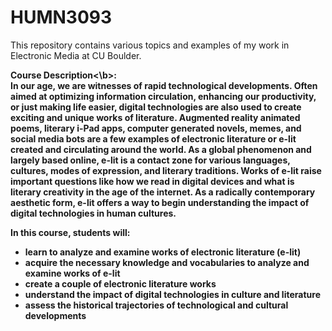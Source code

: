 # HUMN3093
This repository contains various topics and examples of my work in Electronic Media at CU Boulder.

<b>Course Description<\b>:  
In our age, we are witnesses of rapid technological developments. Often aimed at optimizing information circulation, enhancing our productivity, or just making life easier, digital technologies are also used to create exciting and unique works of literature. Augmented reality animated poems, literary i-Pad apps, computer generated novels, memes, and social media bots are a few examples of electronic literature or e-lit created and circulating around the world. As a global phenomenon and largely based online, e-lit is a contact zone for various languages, cultures, modes of expression, and literary traditions. Works of e-lit raise important questions like how we read in digital devices and what is literary creativity in the age of the internet. As a radically contemporary aesthetic form, e-lit offers a way to begin understanding the impact of digital technologies in human cultures.

In this course, students will:
* learn to analyze and examine works of electronic literature (e-lit)
* acquire the necessary knowledge and vocabularies to analyze and examine works of e-lit
* create a couple of electronic literature works
* understand the impact of digital technologies in culture and literature
* assess the historical trajectories of technological and cultural developments
